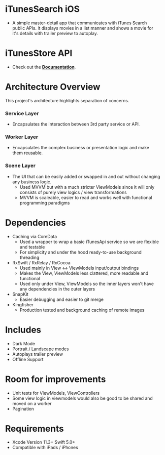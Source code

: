 # iTunesSearch iOS
* A simple master-detail app that communicates with iTunes Search public APIs. It displays movies in a list manner and shows a movie for it's details with trailer preview to autoplay.

# iTunesStore API
* Check out the <a href="https://affiliate.itunes.apple.com/resources/documentation/itunes-store-web-service-search-api/#searching">**Documentation**</a>.

# Architecture Overview
This project's architecture highlights separation of concerns.

### Service Layer
- Encapsulates the interaction between 3rd party service or API.

### Worker Layer
- Encapsulates the complex business or presentation logic and make them reusable.

### Scene Layer
- The UI that can be easily added or swapped in and out without changing any business logic.
  - Used MVVM but with a much stricter ViewModels since it will only consists of purely view logics / view transformations
  - MVVM is scaleable, easier to read and works well with functional programming paradigms

# Dependencies
* Caching via CoreData
  - Used a wrapper to wrap a basic iTunesApi service so we are flexible and testable
  - For simplicity and under the hood ready-to-use background threading
* RxSwift / RxRelay / RxCocoa
  - Used mainly in View <-> ViewModels input/output bindings
  - Makes the View, ViewModels less clattered, more readable and functional
  - Used only under View, ViewModels so the inner layers won't have any dependencies in the outer layers
* SnapKit
  - Easier debugging and easier to git merge
* Kingfisher
  - Production tested and background caching of remote images

# Includes
* Dark Mode
* Portrait / Landscape modes
* Autoplays trailer preview
* Offline Support

# Room for improvements
* Unit tests for ViewModels, ViewControllers
* Some view logic in viewmodels would also be good to be shared and moved on a worker
* Pagination

# Requirements
* Xcode Version 11.3+ Swift 5.0+
* Compatible with iPads / iPhones
